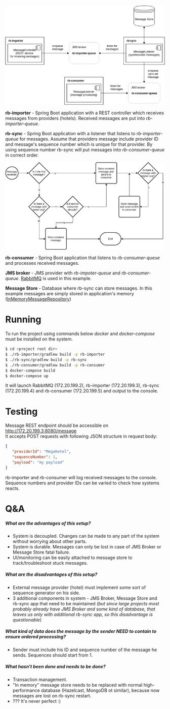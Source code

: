![Architecture](https://github.com/kurartur/rb/blob/master/arch.png?raw=true)

**rb-importer** - Spring Boot application with a REST controller which receives messages from providers (hotels). Received messages are put into *rb-importer-queue*.

**rb-sync** - Spring Boot application with a listener that listens to *rb-importer-queue* for messages. Assume that providers message include provider ID and message's sequence number which is unique for that provider. By using sequence number rb-sync will put messages into *rb-consumer-queue* in correct order.

![Flow](https://github.com/kurartur/rb/blob/master/flow.png?raw=true)

**rb-consumer** - Spring Boot application that listens to *rb-consumer-queue* and processes received messages.

**JMS broker** - JMS provider with *rb-impoter-queue* and *rb-consumer-queue*. [RabbitMQ](https://www.rabbitmq.com/) is used in this example.

**Message Store** - Database where rb-sync can store messages. In this example messages are simply stored in application's memory ([InMemoryMessageRepository](https://github.com/kurartur/rb/blob/master/rb-sync/src/main/java/com/rb/sync/InMemoryMessageRepository.java))

# Running
To run the project using commands below *docker* and *docker-compose* must be installed on the system.
```sh
$ cd <project root dir>
$ ./rb-importer/gradlew build -p rb-importer
$ ./rb-sync/gradlew build -p rb-sync
$ ./rb-consumer/gradlew build -p rb-consumer
$ docker-compose build
$ docker-compose up
```
It will launch RabbitMQ (172.20.199.2), rb-importer (172.20.199.3), rb-sync (172.20.199.4) and rb-consumer (172.20.199.5) and output to the console.

# Testing
Message REST endpoint should be accessible on http://172.20.199.3:8080/message  
It accepts POST requests with following JSON structure in request body:
```json
{
   "providerId": "MegaHotel",
   "sequenceNumber": 1,
   "payload": "my payload"
}
```
rb-importer and rb-consumer will log received messages to the console.  
Sequence numbers and provider IDs can be varied to check how systems reacts.

# Q&A
##### What are the advantages of this setup?
- System is decoupled. Changes can be made to any part of the system without worrying about other parts.
- System is durable. Messages can only be lost in case of JMS Broker or Message Store fatal failure.
- UI/monitoring can be easily attached to message store to track/troubleshoot stuck messages.

##### What are the disadvantages of this setup?
- External message provider (hotel) must implement some sort of sequence generator on his side.
- 3 additional components in system - JMS Broker, Message Store and rb-sync app that need to be maintained (*but since large projects most probably already have JMS Broker and some kind of database, that leaves us only with additional rb-sync app, so this disadvantage is questionable*)

##### What kind of data does the message by the sender NEED to contain to ensure ordered processing?
- Sender must include his ID and sequence number of the message he sends. Sequences should start from 1.

##### What hasn't been done and needs to be done?
- Transaction management.
- "In memory" message store needs to be replaced with normal high-performance database (Hazelcast, MongoDB ot similar), because now messages are lost on rb-sync restart.
- ??? It's never perfect :)

